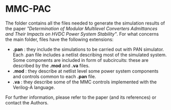 # MMC-PAC

The folder contains all the files needed to generate the simulation results of the paper *"Determination of Modular Multilevel Converters Admittances and Their Impacts on HVDC Power System Stability"*.
For what concerns the main folder, files have the following extensions:
-	**.pan** : they include the simulations to be carried out with PAN simulator. Each .pan file includes a netlist describing most of the simulated system. Some components are included in form of subcircuits: these are described by the **.mod** and **.va** files.
-	**.mod** : they describe at netlist level some power system components and controls common to each **.pan** file.
-	**.va** : they describe some of the MMC controls implemented with the Verilog-A language.

For further information, please refer to the paper (and its references) or contact the Authors.
